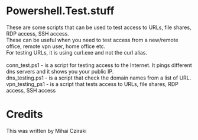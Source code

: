 # Powershell.Test.stuff

These are some scripts that can be used to test access to URLs, file shares, RDP access, SSH access. 
<br>These can be useful when you need to test access from a new/remote office,
remote vpn user, home office etc.
<br>For testing URLs, it is using curl.exe and not the curl alias.
<br>
<br> conn_test.ps1 - is a script for testing access to the Internet. It pings different dns servers and it shows you your public IP.
<br> dns_testing.ps1 - is a script that check the domain names from a list of URL.
<br> vpn_testing_ps1 - is a script that tests access to URLs, file shares, RDP access, SSH access



# Credits
This was written by Mihai Cziraki
